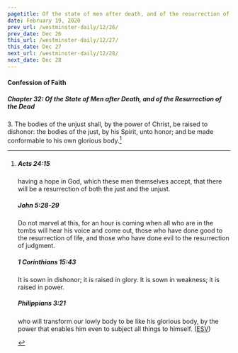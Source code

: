 ```yaml
---
pagetitle: Of the state of men after death, and of the resurrection of the dead, part 3
date: February 19, 2020
prev_url: /westminster-daily/12/26/
prev_date: Dec 26
this_url: /westminster-daily/12/27/
this_date: Dec 27
next_url: /westminster-daily/12/28/
next_date: Dec 28
---
```


#### Confession of Faith

##### Chapter 32: Of the State of Men after Death, and of the Resurrection of the Dead

3\. The bodies of the unjust shall, by the power of Christ, be raised to dishonor: the bodies of the just, by his Spirit, unto honor; and be made conformable to his own glorious body.[^fnref:wcf1]

[^fnref:wcf1]: <div class="esv"><h5>Acts 24:15</h5> <div class="esv-text"><p id="p44024015.01-1">having a hope in God, which these men themselves accept, that there will be a resurrection of both the just and the unjust.</p> </div><h5>John 5:28-29</h5> <div class="esv-text"><p id="p43005028.01-2"><span class="woc">Do not marvel at this, for an hour is coming when all who are in the tombs will hear his voice</span> <span class="woc">and come out, those who have done good to the resurrection of life, and those who have done evil to the resurrection of judgment.</span></p> </div><h5>1 Corinthians 15:43</h5> <div class="esv-text"><p id="p46015043.01-3">It is sown in dishonor; it is raised in glory. It is sown in weakness; it is raised in power.</p> </div><h5>Philippians 3:21</h5> <div class="esv-text"><p id="p50003021.01-4">who will transform our lowly body to be like his glorious body, by the power that enables him even to subject all things to himself.  (<a href="http://www.esv.org" class="copyright">ESV</a>)</p> </div> </div>

